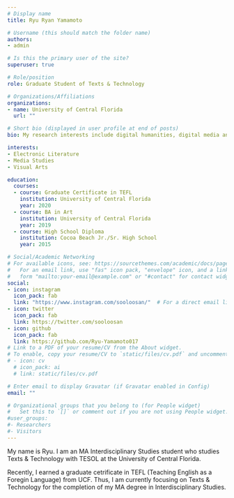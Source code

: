 ```yaml
---
# Display name
title: Ryu Ryan Yamamoto

# Username (this should match the folder name)
authors:
- admin

# Is this the primary user of the site?
superuser: true

# Role/position
role: Graduate Student of Texts & Technology

# Organizations/Affiliations
organizations:
- name: University of Central Florida
  url: ""

# Short bio (displayed in user profile at end of posts)
bio: My research interests include digital humanities, digital media and programmable matter.

interests:
- Electronic Literature
- Media Studies
- Visual Arts

education:
  courses:
  - course: Graduate Certificate in TEFL
    institution: University of Central Florida
    year: 2020
  - course: BA in Art
    institution: University of Central Florida
    year: 2019
  - course: High School Diploma
    institution: Cocoa Beach Jr./Sr. High School
    year: 2015

# Social/Academic Networking
# For available icons, see: https://sourcethemes.com/academic/docs/page-builder/#icons
#   For an email link, use "fas" icon pack, "envelope" icon, and a link in the
#   form "mailto:your-email@example.com" or "#contact" for contact widget.
social:
- icon: instagram
  icon_pack: fab
  link: "https://www.instagram.com/sooloosan/"  # For a direct email link, use "mailto:test@example.org".
- icon: twitter
  icon_pack: fab
  link: https://twitter.com/sooloosan
- icon: github
  icon_pack: fab
  link: https://github.com/Ryu-Yamamoto017
# Link to a PDF of your resume/CV from the About widget.
# To enable, copy your resume/CV to `static/files/cv.pdf` and uncomment the lines below.
# - icon: cv
  # icon_pack: ai
  # link: static/files/cv.pdf

# Enter email to display Gravatar (if Gravatar enabled in Config)
email: ""

# Organizational groups that you belong to (for People widget)
#   Set this to `[]` or comment out if you are not using People widget.
#user_groups:
#- Researchers
#- Visitors
---
```


My name is Ryu. I am an MA Interdisciplinary Studies student who studies Texts & Technology with TESOL at the University of Central Florida.
 
Recently, I earned a graduate cetrificate in TEFL (Teaching English as a Foregin Language) from UCF. Thus, I am currently focusing on Texts & Technology for the completion of my MA degree in Interdisciplinary Studies.
